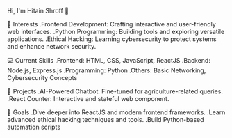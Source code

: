 Hi, I'm Hitain Shroff 👋

🌟 Interests
.Frontend Development: Crafting interactive and user-friendly web interfaces.
.Python Programming: Building tools and exploring versatile applications.
.Ethical Hacking: Learning cybersecurity to protect systems and enhance network security.

💻 Current Skills
.Frontend: HTML, CSS, JavaScript, ReactJS
.Backend: Node.js, Express.js
.Programming: Python
.Others: Basic Networking, Cybersecurity Concepts

🚀 Projects
.AI-Powered Chatbot: Fine-tuned for agriculture-related queries.
.React Counter: Interactive and stateful web component.

🎯 Goals
.Dive deeper into ReactJS and modern frontend frameworks.
.Learn advanced ethical hacking techniques and tools.
.Build Python-based automation scripts
